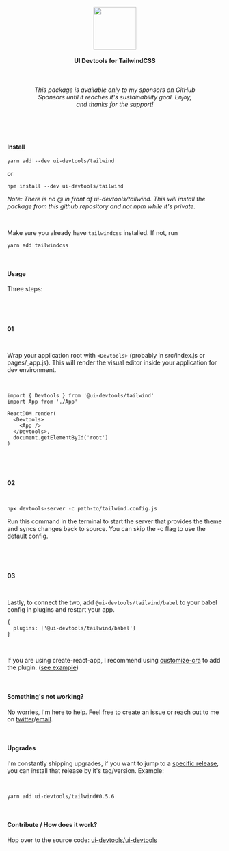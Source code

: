 <p align="center">
  <img src="https://avatars2.githubusercontent.com/u/71650913?s=200&v=4" height="100px"/>
  <br><br>
  <b>UI Devtools for TailwindCSS</b>
  <br><br/><br><br/>
  <i>This package is available only to my sponsors on GitHub <br/> Sponsors until it reaches it's sustainability goal. Enjoy, <br/> and thanks for the support!</i>
</p>

&nbsp;

&nbsp;

#### Install

```
yarn add --dev ui-devtools/tailwind
```

or

```
npm install --dev ui-devtools/tailwind
```

_Note: There is no @ in front of ui-devtools/tailwind. This will install the package from this github repository and not npm while it's private._

&nbsp;

Make sure you already have `tailwindcss` installed. If not, run

```
yarn add tailwindcss
```

&nbsp;

#### Usage

Three steps:

&nbsp;

&nbsp;

**01**

&nbsp;

Wrap your application root with `<Devtools>` (probably in src/index.js or pages/\_app.js). This will render the visual editor inside your application for dev environment.

&nbsp;

```
import { Devtools } from '@ui-devtools/tailwind'
import App from './App'

ReactDOM.render(
  <Devtools>
    <App />
  </Devtools>,
  document.getElementById('root')
)

```

&nbsp;

&nbsp;

**02**

&nbsp;

```
npx devtools-server -c path-to/tailwind.config.js
```

Run this command in the terminal to start the server that provides the theme and syncs changes back to source. You can skip the -c flag to use the default config.

&nbsp;

&nbsp;

**03**

&nbsp;

Lastly, to connect the two, add `@ui-devtools/tailwind/babel` to your babel config in plugins and restart your app.

```json5
{
  plugins: ['@ui-devtools/tailwind/babel']
}
```

&nbsp;

If you are using create-react-app, I recommend using [customize-cra](https://github.com/arackaf/customize-cra) to add the plugin. ([see example](https://github.com/ui-devtools/ui-devtools/blob/main/packages/example/config-overrides.js))

&nbsp;

#### Something's not working?

No worries, I'm here to help. Feel free to create an issue or reach out to me on [twitter](https://twitter.com/siddharthkp)/[email](https://sid.st/email).

&nbsp;

#### Upgrades

I'm constantly shipping upgrades, if you want to jump to a [specific release](https://github.com/ui-devtools/tailwind/releases), you can install that release by it's tag/version. Example:

&nbsp;

```
yarn add ui-devtools/tailwind#0.5.6
```

&nbsp;

#### Contribute / How does it work?

Hop over to the source code: [ui-devtools/ui-devtools](https://github.com/ui-devtools/ui-devtools)

&nbsp;
